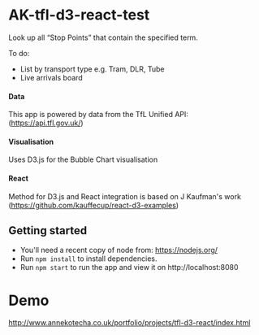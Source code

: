 # AK-tfl-d3-react-test

Look up all “Stop Points” that contain the specified term.	

To do:
- List by transport type e.g. Tram, DLR, Tube
- Live arrivals board


#### Data 
This app is powered by data from the TfL Unified API: (https://api.tfl.gov.uk/)

#### Visualisation
Uses D3.js for the Bubble Chart visualisation

#### React
Method for D3.js and React integration is based on J Kaufman's work (https://github.com/kauffecup/react-d3-examples)

## Getting started
* You'll need a recent copy of node from: https://nodejs.org/
* Run `npm install` to install dependencies.
* Run `npm start` to run the app and view it on http://localhost:8080

# Demo

http://www.annekotecha.co.uk/portfolio/projects/tfl-d3-react/index.html


